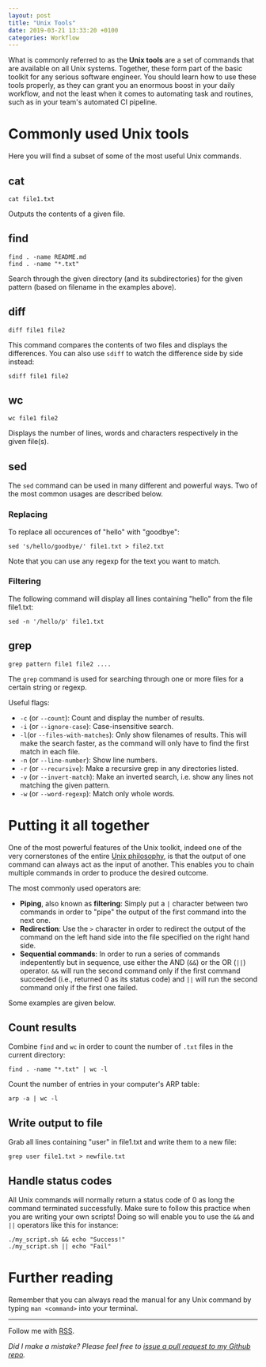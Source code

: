 ```yaml
---
layout: post
title: "Unix Tools"
date: 2019-03-21 13:33:20 +0100
categories: Workflow
---
```


What is commonly referred to as the **Unix tools** are a set of commands that are available on all Unix systems. Together, these form part of the basic toolkit for any serious software engineer. You should learn how to use these tools properly, as they can grant you an enormous boost in your daily workflow, and not the least when it comes to automating task and routines, such as in your team's automated CI pipeline.

# Commonly used Unix tools

Here you will find a subset of some of the most useful Unix commands.

## cat
    cat file1.txt

Outputs the contents of a given file.

## find
    find . -name README.md
    find . -name "*.txt"

Search through the given directory (and its subdirectories) for the given pattern (based on filename in the examples above).

## diff 
    diff file1 file2

This command compares the contents of two files and displays the differences. You can also use `sdiff` to watch the difference side by side instead:

    sdiff file1 file2

## wc
    wc file1 file2

Displays the number of lines, words and characters respectively in the given file(s).

## sed
The `sed` command can be used in many different and powerful ways. Two of the most common usages are described below.

### Replacing
To replace all occurences of "hello" with "goodbye":

    sed 's/hello/goodbye/' file1.txt > file2.txt

Note that you can use any regexp for the text you want to match.

### Filtering
The following command will display all lines containing "hello" from the file file1.txt:

    sed -n '/hello/p' file1.txt


## grep
    grep pattern file1 file2 ....

The `grep` command is used for searching through one or more files for a certain string or regexp.

Useful flags:
* `-c` (or `--count`): Count and display the number of results.
* `-i` (or `--ignore-case`): Case-insensitive search.
* `-l`(or `--files-with-matches`): Only show filenames of results. This will make the search faster, as the command will only have to find the first match in each file. 
* `-n` (or `--line-number`): Show line numbers.
* `-r` (or `--recursive`): Make a recursive grep in any directories listed.
* `-v` (or `--invert-match`): Make an inverted search, i.e. show any lines not matching the given pattern.
* `-w` (or `--word-regexp`): Match only whole words.


# Putting it all together

One of the most powerful features of the Unix toolkit, indeed one of the very cornerstones of the entire [Unix philosophy](https://arp242.net/the-art-of-unix-programming), is that the output of one command can always act as the input of another. This enables you to chain multiple commands in order to produce the desired outcome.

The most commonly used operators are:
* **Piping**, also known as **filtering**: Simply put a `|` character between two commands in order to "pipe" the output of the first command into the next one.
* **Redirection**: Use the `>` character in order to redirect the output of the command on the left hand side into the file specified on the right hand side.
* **Sequential commands**: In order to run a series of commands indepentently but in sequence, use either the AND (`&&`) or the OR (`||`) operator. `&&` will run the second command only if the first command succeeded (i.e., returned 0 as its status code) and `||` will run the second command only if the first one failed.

Some examples are given below.

## Count results
Combine `find` and `wc` in order to count the number of `.txt` files in the current directory:

    find . -name "*.txt" | wc -l

Count the number of entries in your computer's ARP table:

    arp -a | wc -l

## Write output to file

Grab all lines containing "user" in file1.txt and write them to a new file:

    grep user file1.txt > newfile.txt

## Handle status codes
All Unix commands will normally return a status code of 0 as long the command terminated successfully. Make sure to follow this practice when you are writing your own scripts! Doing so will enable you to use the `&&` and `||` operators like this for instance:

    ./my_script.sh && echo "Success!"
    ./my_script.sh || echo "Fail"


# Further reading

Remember that you can always read the manual for any Unix command by typing `man <command>` into your terminal.

---

Follow me with [RSS](https://sundin.github.io/feed.xml).

*Did I make a mistake? Please feel free to [issue a pull request to my Github repo](https://github.com/Sundin/sundin.github.io).*
